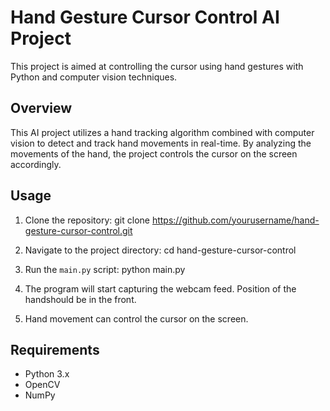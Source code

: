 
# Hand Gesture Cursor Control AI Project

This project is aimed at controlling the cursor using hand gestures with Python and computer vision techniques.

## Overview

This AI project utilizes a hand tracking algorithm combined with computer vision to detect and track hand movements in real-time.
By analyzing the movements of the hand, the project controls the cursor on the screen accordingly.

## Usage

1. Clone the repository:
git clone https://github.com/yourusername/hand-gesture-cursor-control.git

2. Navigate to the project directory:
cd hand-gesture-cursor-control

3. Run the `main.py` script:
python main.py

4. The program will start capturing the webcam feed. Position of the handshould be in the front.

5. Hand movement can control the cursor on the screen.


## Requirements

- Python 3.x
- OpenCV
- NumPy

